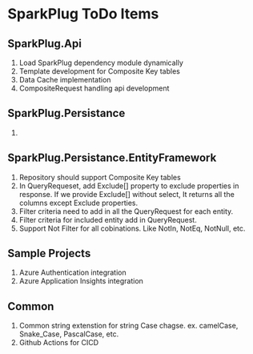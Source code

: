 # SparkPlug ToDo Items

## SparkPlug.Api
1. Load SparkPlug dependency module dynamically
2. Template development for Composite Key tables
3. Data Cache implementation
4. CompositeRequest handling api development

## SparkPlug.Persistance
1. 

## SparkPlug.Persistance.EntityFramework
1. Repository should support Composite Key tables
2. In QueryRequeset, add Exclude[] property to exclude properties in response. If we provide Exclude[] without select, It returns all the columns except Exclude properties. 
3. Filter criteria need to add in all the QueryRequest for each entity.
4. Filter criteria for included entity add in QueryRequest.
5. Support Not Filter for all cobinations. Like NotIn, NotEq, NotNull, etc.

## Sample Projects 
1. Azure Authentication integration
2. Azure Application Insights integration

## Common
1. Common string extenstion for string Case chagse. ex. camelCase, Snake_Case, PascalCase, etc.
2. Github Actions for CICD